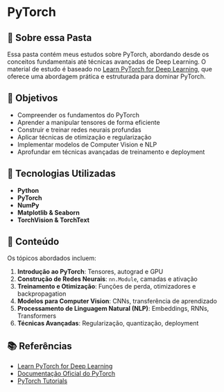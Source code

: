 # PyTorch 

## 📌 Sobre essa Pasta
Essa pasta contém meus estudos sobre PyTorch, abordando desde os conceitos fundamentais até técnicas avançadas de Deep Learning. O material de estudo é baseado no [Learn PyTorch for Deep Learning](https://www.learnpytorch.io/), que oferece uma abordagem prática e estruturada para dominar PyTorch.

## 🎯 Objetivos
- Compreender os fundamentos do PyTorch
- Aprender a manipular tensores de forma eficiente
- Construir e treinar redes neurais profundas
- Aplicar técnicas de otimização e regularização
- Implementar modelos de Computer Vision e NLP
- Aprofundar em técnicas avançadas de treinamento e deployment

## 🚀 Tecnologias Utilizadas
- **Python** 
- **PyTorch** 
- **NumPy** 
- **Matplotlib & Seaborn** 
- **TorchVision & TorchText** 

## 📖 Conteúdo
Os tópicos abordados incluem:
1. **Introdução ao PyTorch**: Tensores, autograd e GPU
2. **Construção de Redes Neurais**: `nn.Module`, camadas e ativação
3. **Treinamento e Otimização**: Funções de perda, otimizadores e backpropagation
4. **Modelos para Computer Vision**: CNNs, transferência de aprendizado
5. **Processamento de Linguagem Natural (NLP)**: Embeddings, RNNs, Transformers
6. **Técnicas Avançadas**: Regularização, quantização, deployment

## 📚 Referências
- [Learn PyTorch for Deep Learning](https://www.learnpytorch.io/)
- [Documentação Oficial do PyTorch](https://pytorch.org/docs/stable/index.html)
- [PyTorch Tutorials](https://pytorch.org/tutorials/)
